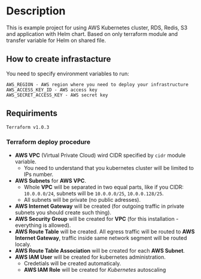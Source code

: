 # Description

This is example project for using AWS Kubernetes cluster, RDS, Redis, S3 and application with Helm chart. Based on only terraform module and transfer variable for Helm on shared file.

## How to create infrastacture 

You need to specify environment variables to run:

```shell
AWS_REGION - AWS region where you need to deploy your infrastructure
AWS_ACCESS_KEY_ID - AWS access key
AWS_SECRET_ACCESS_KEY - AWS secret key
```

## Requiriments 

```
Terraform v1.0.3
```

### Terraform deploy procedure

* **AWS VPC** (Virtual Private Cloud) wird CIDR specified by `cidr` module variable. 
    * You need to understand that you kubernetes cluster will be limited to IPs number.
* **AWS Subnets** for **AWS VPC**.
    * Whole **VPC** will be separated in two equal parts, like if you CIDR: `10.0.0.0/24`, subnets will be `10.0.0.0/25`, `10.0.0.128/25`.
    * All subnets will be private (no public adresses).
* **AWS Internet Gateway** will be created (for outgoing traffic in private subnets you should create such thing).
* **AWS Security Group** will be created for **VPC** (for this installation - everything is allowed).
* **AWS Route Table** will be created. All egress traffic will be routed to **AWS Internet Gateway**, traffic inside same network segment will be routed localy.
* **AWS Route Table Association** will be created for each **AWS Subnet**.
* **AWS IAM User** will be created for kubernetes administration.
    * Credetials will be created automaticaly.
    * **AWS IAM Role** will be created for *Kubernetes* autoscaling